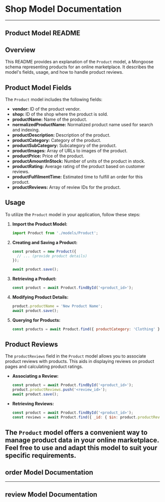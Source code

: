 # Shop Model Documentation
---------------------------------------------------------------------------------------------------
## Product Model README

## Overview

This README provides an explanation of the `Product` model, a Mongoose schema representing products for an online marketplace. It describes the model's fields, usage, and how to handle product reviews.

## Product Model Fields

The `Product` model includes the following fields:

- **vendor:** ID of the product vendor.
- **shop:** ID of the shop where the product is sold.
- **productName:** Name of the product.
- **normalizedProductName:** Normalized product name used for search and indexing.
- **productDescription:** Description of the product.
- **productCategory:** Category of the product.
- **productSubCategory:** Subcategory of the product.
- **productImages:** Array of URLs to images of the product.
- **productPrice:** Price of the product.
- **productAmountInStock:** Number of units of the product in stock.
- **productRating:** Average rating of the product based on customer reviews.
- **productFulfilmentTime:** Estimated time to fulfill an order for this product.
- **productReviews:** Array of review IDs for the product.

## Usage

To utilize the `Product` model in your application, follow these steps:

1. **Import the Product Model:**

   ```javascript
   import Product from './models/Product';
   ```

2. **Creating and Saving a Product:**

   ```javascript
   const product = new Product({
     // ... (provide product details)
   });

   await product.save();
   ```

3. **Retrieving a Product:**

   ```javascript
   const product = await Product.findById('<product_id>');
   ```

4. **Modifying Product Details:**

   ```javascript
   product.productName = 'New Product Name';
   await product.save();
   ```

5. **Querying for Products:**

   ```javascript
   const products = await Product.find({ productCategory: 'Clothing' });
   ```

## Product Reviews

The `productReviews` field in the `Product` model allows you to associate product reviews with products. This aids in displaying reviews on product pages and calculating product ratings.

- **Associating a Review:**

  ```javascript
  const product = await Product.findById('<product_id>');
  product.productReviews.push('<review_id>');
  await product.save();
  ```

- **Retrieving Reviews:**

  ```javascript
  const product = await Product.findById('<product_id>');
  const reviews = await Product.find({ _id: { $in: product.productReviews } });
  ```

The `Product` model offers a convenient way to manage product data in your online marketplace. Feel free to use and adapt this model to suit your specific requirements.
--------------------------------------------------------------------------
## order Model Documentation



---------------------------------------------------------------------------------------------------

## review Model Documentation
